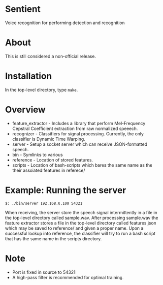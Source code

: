 Sentient
========

Voice recognition for performing detection and recognition

About
=====

This is still considered a non-official release.

Installation
============

In the top-level directory, type ``make``.


Overview
========

* feature_extractor - Includes a library that perform Mel-Frequency Cepstral Coefficient extraction from raw normalized speeech. 
* recognizer - Classifiers for signal processing. Currently, the only classifier is Dynamic Time Warping.
* server - Setup a socket server which can receive JSON-formatted speech.    
* bin - Symlinks to various 
* reference - Location of stored features.
* scripts - Location of bash-scripts which bares the same name as the their assoiated features in referece/ 

Example: Running the server
===========================

```
$: ./bin/server 192.168.0.100 54321 
```

When receiving, the server store the speech signal intermittently in a file in the top-level directory called sample.wav. 
After processing sample.wav the feature extractor stores a file in the top-level directory called features.json which may 
be saved to reference/ and given a proper name. Upon a successful lookup into reference, the classifier will try to run a 
bash script that has the same name in the scripts directory.

Note
====

* Port is fixed in source to 54321 
* A high-pass filter is recommended for optimal training.
